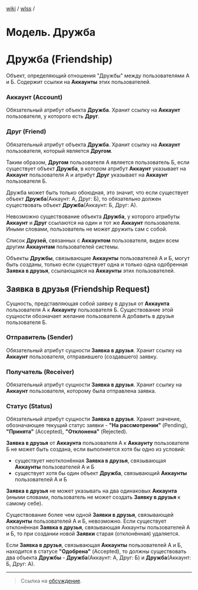 [wiki](../../README.md) / [wlss](./index.md) /


# Модель. Дружба


# Дружба (Friendship)

Объект, определяющий отношения "Дружбы" между пользователями А и Б. Содержит ссылки на **Аккаунты** этих пользователей.


### Аккаунт (Account)

Обязательный атрибут объекта **Дружба**. Хранит ссылку на **Аккаунт** пользователя, у которого есть **Друг**.


### Друг (Friend)

Обязательный атрибут объекта **Дружба**. Хранит ссылку на **Аккаунт** пользователя, который является **Другом**.

Таким образом, **Другом** пользователя А является пользователь Б, если существует объект **Дружба**, в котором атрибут **Аккаунт** указывает на **Аккаунт** пользователя А и атрибут **Друг** указывает на **Аккаунт** пользователя Б.

Дружба может быть только обоюдная, это значит, что если существует объект **Дружба**(Аккаунт: А, Друг: Б), то обязательно должен существовать объект **Дружба**(Аккаунт: Б, Друг: А).

Невозможно существование объекта **Дружба**, у которого атрибуты **Аккаунт** и **Друг** ссылаются на один и тот же **Аккаунт** пользователя. Иными словами, пользователь не может дружить сам с собой.

Список **Друзей**, связанных с **Аккаунтом** пользователя, виден всем другим **Аккаунтам** пользователей системы.

Объекты **Дружбы**, связывающие **Аккаунты** пользователей А и Б, могут быть созданы, только если существует одна и только одна одобренная **Заявка в друзья**, ссылающаяся на **Аккаунты** этих пользователей.


## Заявка в друзья (Friendship Request)

Сущность, представляющая собой заявку в друзья от **Аккаунта** пользователя А к **Аккаунту** пользователя Б. Существование этой сущности обозначает желание пользователя А добавить в друзья пользователя Б.


### Отправитель (Sender)

Обязательный атрибут сущности **Заявка в друзья**. Хранит ссылку на **Аккаунт** пользователя, отправившего (создавшего) заявку.


### Получатель (Receiver)

Обязательный атрибут сущности **Заявка в друзья**. Хранит ссылку на **Аккаунт** пользователя, которому была отправлена заявка.


### Статус (Status)

Обязательный атрибут сущности **Заявка в друзья**. Хранит значение, обозначающее текущий статус заявки - **"На рассмотрении"** (Pending), **"Принята"** (Accepted), **"Отклонена"** (Rejected).

**Заявка в друзья** от **Аккаунта** пользователя A к **Аккаунту** пользователя Б не может быть создана, если выполняется хотя бы одно из условий:
- существует неотклонённая **Заявка в друзья**, связывающая **Аккаунты** пользователей А и Б
- существует хотя бы один объект **Дружба**, связывающий **Аккаунты** пользователей А и Б

**Заявка в друзья** не может указывать на два одинаковых **Аккаунта** (иными словами, пользователь не может создать **Заявку в друзья** к самому себе).

Существование более чем одной **Заявки в друзья**, связывающей **Аккаунты** пользователей А и Б, невозможно. Если существует отклонённая **Заявка в друзья**, связывающая Аккаунты пользователей А и Б, то при создании новой **Заявки** старая (отклонённая) удаляется.

Если **Заявка в друзья**, связывающая **Аккаунты** пользователей А и Б, находится в статусе **"Одобрена"** (Accepted), то должны существовать два объекта **Дружбы** - **Дружба**(Аккаунт: А, Друг: Б) и **Дружба**(Аккаунт: Б, Друг: А).

***

> Ссылка на [обсуждение](https://github.com/week-password/wisher/discussions/11).
